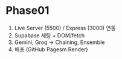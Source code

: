 # Phase01
1. Live Server (5500) / Express (3000) 연동
2. Supabase 세팅 + DOM/fetch
3. Gemini, Groq -> Chaining, Ensemble
4. 배포 (GitHub Pagesm Render)
